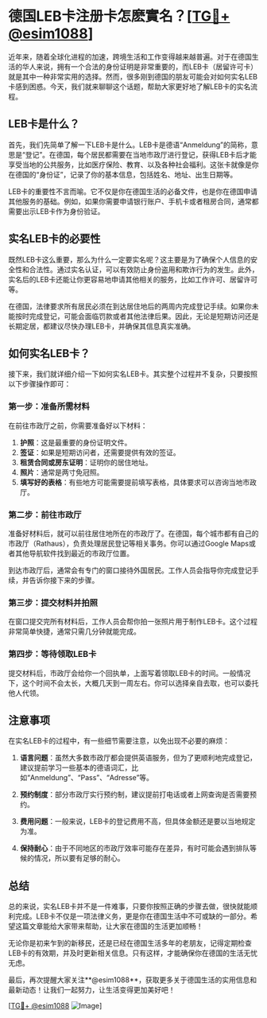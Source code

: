 # 德国LEB卡注册卡怎麽實名？[[TG💪+ @esim1088](https://t.me/s/esim1088)]

近年来，随着全球化进程的加速，跨境生活和工作变得越来越普遍。对于在德国生活的华人来说，拥有一个合法的身份证明是非常重要的，而LEB卡（居留许可卡）就是其中一种非常实用的选择。然而，很多刚到德国的朋友可能会对如何实名LEB卡感到困惑。今天，我们就来聊聊这个话题，帮助大家更好地了解LEB卡的实名流程。

## LEB卡是什么？

首先，我们先简单了解一下LEB卡是什么。LEB卡是德语“Anmeldung”的简称，意思是“登记”。在德国，每个居民都需要在当地市政厅进行登记，获得LEB卡后才能享受当地的公共服务，比如医疗保险、教育、以及各种社会福利。这张卡就像是你在德国的“身份证”，记录了你的基本信息，包括姓名、地址、出生日期等。

LEB卡的重要性不言而喻。它不仅是你在德国生活的必备文件，也是你在德国申请其他服务的基础。例如，如果你需要申请银行账户、手机卡或者租房合同，通常都需要出示LEB卡作为身份验证。

## 实名LEB卡的必要性

既然LEB卡这么重要，那么为什么一定要实名呢？这主要是为了确保个人信息的安全性和合法性。通过实名认证，可以有效防止身份盗用和欺诈行为的发生。此外，实名后的LEB卡还能让你更容易地申请其他相关的服务，比如工作许可、居留许可等。

在德国，法律要求所有居民必须在到达居住地后的两周内完成登记手续。如果你未能按时完成登记，可能会面临罚款或者其他法律后果。因此，无论是短期访问还是长期定居，都建议尽快办理LEB卡，并确保其信息真实准确。

## 如何实名LEB卡？

接下来，我们就详细介绍一下如何实名LEB卡。其实整个过程并不复杂，只要按照以下步骤操作即可：

### 第一步：准备所需材料

在前往市政厅之前，你需要准备好以下材料：

1. **护照**：这是最重要的身份证明文件。
2. **签证**：如果是短期访问者，还需要提供有效的签证。
3. **租赁合同或房东证明**：证明你的居住地址。
4. **照片**：通常是两寸免冠照。
5. **填写好的表格**：有些地方可能需要提前填写表格，具体要求可以咨询当地市政厅。

### 第二步：前往市政厅

准备好材料后，就可以前往居住地所在的市政厅了。在德国，每个城市都有自己的市政厅（Rathaus），负责处理居民登记等相关事务。你可以通过Google Maps或者其他导航软件找到最近的市政厅位置。

到达市政厅后，通常会有专门的窗口接待外国居民。工作人员会指导你完成登记手续，并告诉你接下来的步骤。

### 第三步：提交材料并拍照

在窗口提交完所有材料后，工作人员会帮你拍一张照片用于制作LEB卡。这个过程非常简单快捷，通常只需几分钟就能完成。

### 第四步：等待领取LEB卡

提交材料后，市政厅会给你一个回执单，上面写着领取LEB卡的时间。一般情况下，这个时间不会太长，大概几天到一周左右。你可以选择亲自去取，也可以委托他人代领。

## 注意事项

在实名LEB卡的过程中，有一些细节需要注意，以免出现不必要的麻烦：

1. **语言问题**：虽然大多数市政厅都会提供英语服务，但为了更顺利地完成登记，建议提前学习一些基本的德语词汇，比如“Anmeldung”、“Pass”、“Adresse”等。
   
2. **预约制度**：部分市政厅实行预约制，建议提前打电话或者上网查询是否需要预约。

3. **费用问题**：一般来说，LEB卡的登记费用不高，但具体金额还是要以当地规定为准。

4. **保持耐心**：由于不同地区的市政厅效率可能存在差异，有时可能会遇到排队等候的情况，所以要有足够的耐心。

## 总结

总的来说，实名LEB卡并不是一件难事，只要你按照正确的步骤去做，很快就能顺利完成。LEB卡不仅是一项法律义务，更是你在德国生活中不可或缺的一部分。希望这篇文章能给大家带来帮助，让大家在德国的生活更加顺畅！

无论你是初来乍到的新移民，还是已经在德国生活多年的老朋友，记得定期检查LEB卡的有效期，并及时更新相关信息。只有这样，才能确保你在德国的生活无忧无虑。

最后，再次提醒大家关注**@esim1088**，获取更多关于德国生活的实用信息和最新动态！让我们一起努力，让生活变得更加美好吧！

[[TG💪+ @esim1088](https://t.me/s/esim1088) ![Image](https://i.postimg.cc/4NQfJmqS/Snipaste-2025-05-13-00-14-12.png)]